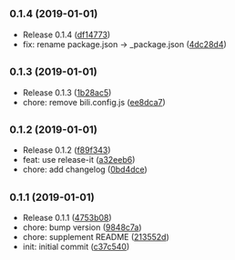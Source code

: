 ## <small>0.1.4 (2019-01-01)</small>

* Release 0.1.4 ([df14773](https://github.com/hcysunyang/sao-hcy-nm/commit/df14773))
* fix: rename package.json -> _package.json ([4dc28d4](https://github.com/hcysunyang/sao-hcy-nm/commit/4dc28d4))



## <small>0.1.3 (2019-01-01)</small>

* Release 0.1.3 ([1b28ac5](https://github.com/hcysunyang/sao-hcy-nm/commit/1b28ac5))
* chore: remove bili.config.js ([ee8dca7](https://github.com/hcysunyang/sao-hcy-nm/commit/ee8dca7))



## <small>0.1.2 (2019-01-01)</small>

* Release 0.1.2 ([f89f343](https://github.com/hcysunyang/sao-hcy-nm/commit/f89f343))
* feat: use release-it ([a32eeb6](https://github.com/hcysunyang/sao-hcy-nm/commit/a32eeb6))
* chore: add changelog ([0bd4dce](https://github.com/hcysunyang/sao-hcy-nm/commit/0bd4dce))



## <small>0.1.1 (2019-01-01)</small>

* Release 0.1.1 ([4753b08](https://github.com/hcysunyang/sao-hcy-nm/commit/4753b08))
* chore: bump version ([9848c7a](https://github.com/hcysunyang/sao-hcy-nm/commit/9848c7a))
* chore: supplement README ([213552d](https://github.com/hcysunyang/sao-hcy-nm/commit/213552d))
* init: initial commit ([c37c540](https://github.com/hcysunyang/sao-hcy-nm/commit/c37c540))



